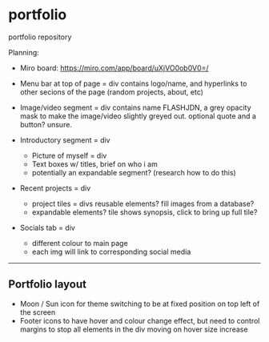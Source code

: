 # portfolio
portfolio repository

Planning: 
-   Miro board: https://miro.com/app/board/uXjVO0ob0V0=/

-   Menu bar at top of page = div
        contains logo/name, and hyperlinks to other secions of the page (random projects, about, etc)
    
-   Image/video segment = div
        contains name FLASHJDN, a grey opacity mask to make the image/video slightly greyed out. optional quote and a button? unsure.

-   Introductory segment = div
    -   Picture of myself = div
    -   Text boxes w/ titles, brief on who i am
    -   potentially an expandable segment? (research how to do this)

-   Recent projects = div
    -   project tiles = divs
        reusable elements? fill images from a database?
    -   expandable elements? tile shows synopsis, click to bring up full tile?

-   Socials tab = div
    -   different colour to main page
    -   each img will link to corresponding social media

* * * * * * * * * * * * * *

## Portfolio layout

-   Moon / Sun icon for theme switching to be at fixed position on top left of the screen
-   Footer icons to have hover and colour change effect, but need to control margins to stop all elements in the div moving on hover size increase

